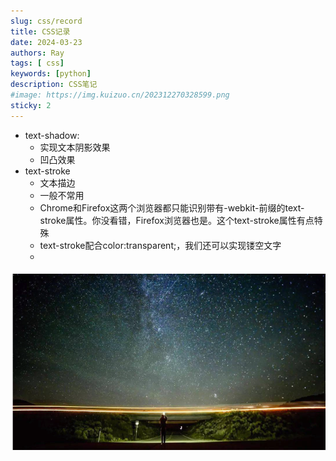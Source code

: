 ```yaml
---
slug: css/record
title: CSS记录
date: 2024-03-23
authors: Ray
tags: [ css]
keywords: [python]
description: CSS笔记
#image: https://img.kuizuo.cn/202312270328599.png
sticky: 2
---
```


- text-shadow:
  - 实现文本阴影效果
  - 凹凸效果
- text-stroke
  - 文本描边
  - 一般不常用
  - Chrome和Firefox这两个浏览器都只能识别带有-webkit-前缀的text-stroke属性。你没看错，Firefox浏览器也是。这个text-stroke属性有点特殊
  - text-stroke配合color:transparent;，我们还可以实现镂空文字
  - 

![img.png](img.png)

<!-- truncate -->